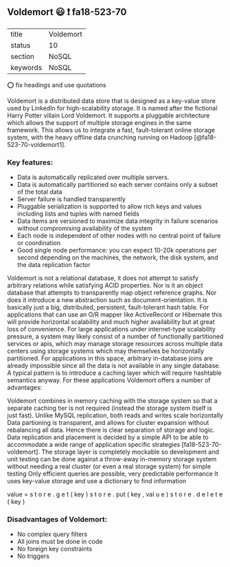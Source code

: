 ## Voldemort :smiley: :exclamation: fa18-523-70


|          |               |
| -------- | ------------- |
| title    | Voldemort     | 
| status   | 10            |
| section  | NoSQL         |
| keywords | NoSQL         |

:o: fix headings and use quotations

Voldemort is a distributed data store that is designed as a key-value store used by LinkedIn for high-scalability storage. It is named after the fictional Harry Potter villain Lord Voldemort. It supports a pluggable architecture which allows the support of multiple storage engines in the same framework. This allows us to integrate a fast, fault-tolerant online storage system, with the heavy offline data crunching running on Hadoop [@fa18-523-70-voldemort1].

### Key features:

* Data is automatically replicated over multiple servers.
* Data is automatically partitioned so each server contains only a subset of the total data
* Server failure is handled transparently
* Pluggable serialization is supported to allow rich keys and values including lists and tuples with named fields
* Data items are versioned to maximize data integrity in failure scenarios without compromising availability of the system
* Each node is independent of other nodes with no central point of failure or coordination
* Good single node performance: you can expect 10-20k operations per second depending on the machines, the network, the disk system, and the data replication factor

Voldemort is not a relational database, it does not attempt to satisfy arbitrary relations while satisfying ACID properties. Nor is it an object database that attempts to transparently map object reference graphs. Nor does it introduce a new abstraction such as document-orientation. It is basically just a big, distributed, persistent, fault-tolerant hash table. For applications that can use an O/R mapper like ActiveRecord or Hibernate this will provide horizontal scalability and much higher availability but at great loss of convenience. For large applications under internet-type scalability pressure, a system may likely consist of a number of functionally partitioned services or apis, which may manage storage resources across multiple data centers using storage systems which may themselves be horizontally partitioned. For applications in this space, arbitrary in-database joins are already impossible since all the data is not available in any single database. A typical pattern is to introduce a caching layer which will require hashtable semantics anyway. For these applications Voldemort offers a number of advantages:

Voldemort combines in memory caching with the storage system so that a separate caching tier is not required (instead the storage system itself is just fast).
Unlike MySQL replication, both reads and writes scale horizontally
Data partioning is transparent, and allows for cluster expansion without rebalancing all data. Hence there is clear separation of storage and logic.
Data replication and placement is decided by a simple API to be able to accommodate a wide range of application specific strategies [fa18-523-70-voldemort].
The storage layer is completely mockable so development and unit testing can be done against a throw-away in-memory storage system without needing a real cluster (or even a real storage system) for simple testing
Only efficient queries are possible, very predictable performance
It uses key-value storage and use a dictionary to find information

value = s t o r e . g e t ( key ) s t o r e . put ( key , val u e ) s t o r e . d e l e t e ( key )

###  Disadvantages of Voldemort:
* No complex query filters
* All joins must be done in code
* No foreign key constraints
* No triggers
